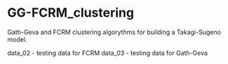 # GG-FCRM_clustering
Gath-Geva and FCRM clustering algorythms for building a Takagi-Sugeno model.

data_02 - testing data for FCRM
data_03 - testing data for Gath-Geva
